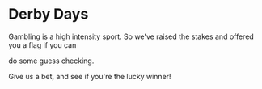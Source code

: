 # Derby Days
Gambling is a high intensity sport. So we've raised the stakes and offered you a flag if you can

do some guess checking.

Give us a bet, and see if you're the lucky winner!

